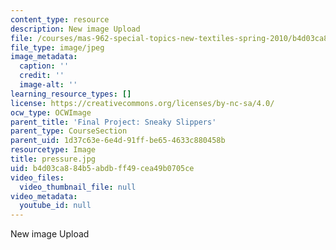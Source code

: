 ```yaml
---
content_type: resource
description: New image Upload
file: /courses/mas-962-special-topics-new-textiles-spring-2010/b4d03ca884b5abdbff49cea49b0705ce_pressure.jpg
file_type: image/jpeg
image_metadata:
  caption: ''
  credit: ''
  image-alt: ''
learning_resource_types: []
license: https://creativecommons.org/licenses/by-nc-sa/4.0/
ocw_type: OCWImage
parent_title: 'Final Project: Sneaky Slippers'
parent_type: CourseSection
parent_uid: 1d37c63e-6e4d-91ff-be65-4633c880458b
resourcetype: Image
title: pressure.jpg
uid: b4d03ca8-84b5-abdb-ff49-cea49b0705ce
video_files:
  video_thumbnail_file: null
video_metadata:
  youtube_id: null
---
```

New image Upload